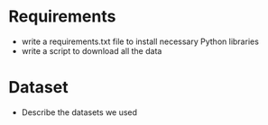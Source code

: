 # Requirements
- write a requirements.txt file to install necessary Python libraries
- write a script to download all the data

# Dataset
- Describe the datasets we used
